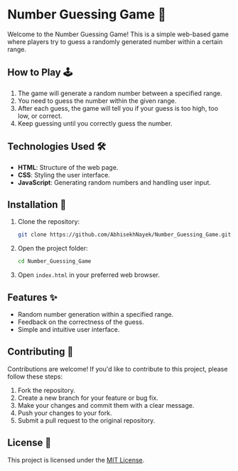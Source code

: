 # Number Guessing Game 🎲

Welcome to the Number Guessing Game! This is a simple web-based game where players try to guess a randomly generated number within a certain range.

## How to Play 🕹️

1. The game will generate a random number between a specified range.
2. You need to guess the number within the given range.
3. After each guess, the game will tell you if your guess is too high, too low, or correct.
4. Keep guessing until you correctly guess the number.

## Technologies Used 🛠️

- **HTML**: Structure of the web page.
- **CSS**: Styling the user interface.
- **JavaScript**: Generating random numbers and handling user input.
  
## Installation 🚀

1. Clone the repository:

   ```bash
   git clone https://github.com/AbhisekhNayek/Number_Guessing_Game.git
   ```

2. Open the project folder:

   ```bash
   cd Number_Guessing_Game
   ```

3. Open `index.html` in your preferred web browser.

## Features ✨

- Random number generation within a specified range.
- Feedback on the correctness of the guess.
- Simple and intuitive user interface.

## Contributing 🤝

Contributions are welcome! If you'd like to contribute to this project, please follow these steps:

1. Fork the repository.
2. Create a new branch for your feature or bug fix.
3. Make your changes and commit them with a clear message.
4. Push your changes to your fork.
5. Submit a pull request to the original repository.

## License 📄

This project is licensed under the [MIT License](LICENSE).
